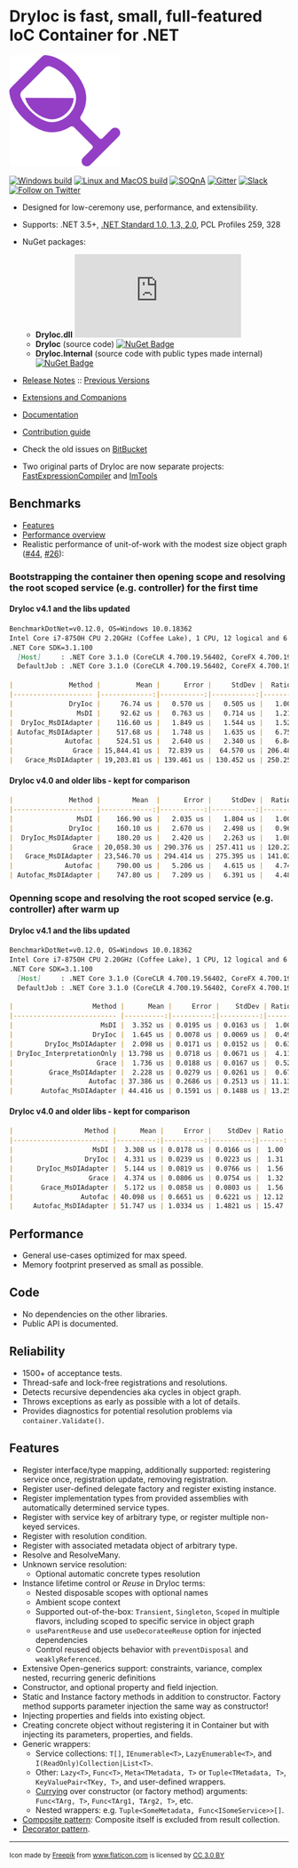 DryIoc is fast, small, full-featured IoC Container for .NET
===========================================================

<img src="./logo/logo.svg" alt="logo" width="200px"/>

[![Windows build](https://ci.appveyor.com/api/projects/status/8eypvhn6ae70vk09?svg=true)](https://ci.appveyor.com/project/MaksimVolkau/dryioc-qt8fa)
[![Linux and MacOS build](https://travis-ci.org/dadhi/ImTools.svg?branch=master)](https://travis-ci.org/dadhi/ImTools)
[![SOQnA](https://img.shields.io/badge/StackOverflow-QnA-green.svg)](http://stackoverflow.com/questions/tagged/dryioc)
[![Gitter](https://img.shields.io/gitter/room/nwjs/nw.js.svg)](https://gitter.im/dadhi/DryIoc)
[![Slack](https://img.shields.io/badge/Slack-Chat-blue.svg)](https://dryioc.slack.com)
[![Follow on Twitter](https://img.shields.io/twitter/follow/dryioc.svg?style=social&label=Follow)](http://twitter.com/intent/user?screen_name=DryIoc)

[Autofac]: https://code.google.com/p/autofac/
[MEF]: http://mef.codeplex.com/
[DryIoc.dll]: https://www.nuget.org/packages/DryIoc.dll/
[DryIoc]: https://www.nuget.org/packages/DryIoc/
[DryIoc.Internal]: https://www.nuget.org/packages/DryIoc.Internal/
[DryIoc.MefAttributedModel]: https://www.nuget.org/packages/DryIoc.MefAttributedModel/

[DryIoc.MefAttributedModel.dll]: https://www.nuget.org/packages/DryIoc.MefAttributedModel.dll/
[WikiHome]: https://bitbucket.org/dadhi/dryioc/wiki/Home
[MefAttributedModel]: https://bitbucket.org/dadhi/dryioc/wiki/MefAttributedModel
[PCL]: http://msdn.microsoft.com/en-us/library/gg597391(v=vs.110).aspx

- Designed for low-ceremony use, performance, and extensibility.
- Supports: .NET 3.5+, [.NET Standard 1.0, 1.3, 2.0](https://github.com/dotnet/corefx/blob/master/Documentation/architecture/net-platform-standard.md), PCL Profiles 259, 328
- NuGet packages:
 
    - __DryIoc.dll__ [![NuGet Badge](https://buildstats.info/nuget/DryIoc.dll)](https://www.nuget.org/packages/DryIoc.dll)
    - __DryIoc__ (source code) [![NuGet Badge](https://buildstats.info/nuget/DryIoc)](https://www.nuget.org/packages/DryIoc)
    - __DryIoc.Internal__ (source code with public types made internal) [![NuGet Badge](https://buildstats.info/nuget/DryIoc.Internal)](https://www.nuget.org/packages/DryIoc.Internal)

- [Release Notes](https://github.com/dadhi/DryIoc/releases/tag/v4.0.6) :: [Previous Versions](https://bitbucket.org/dadhi/dryioc/wiki/VersionHistory)
- [Extensions and Companions](Extensions.md)
- [Documentation][WikiHome]
- [Contribution guide](CONTRIBUTING.md)
- Check the old issues on [BitBucket](https://bitbucket.org/dadhi/dryioc)
- Two original parts of DryIoc are now separate projects: [FastExpressionCompiler](https://github.com/dadhi/FastExpressionCompiler) and [ImTools](https://github.com/dadhi/ImTools)

## Benchmarks

* [Features](http://featuretests.apphb.com/DependencyInjection.html)
* [Performance overview](http://www.palmmedia.de/blog/2011/8/30/ioc-container-benchmark-performance-comparison)
* Realistic performance of unit-of-work with the modest size object graph ([#44](https://github.com/dadhi/DryIoc/issues/44#issuecomment-466440634), [#26](https://github.com/dadhi/DryIoc/issues/26#issuecomment-466460255)):

### Bootstrapping the container then opening scope and resolving the root scoped service (e.g. controller) for the first time

#### DryIoc v4.1 and the libs updated

```md
BenchmarkDotNet=v0.12.0, OS=Windows 10.0.18362
Intel Core i7-8750H CPU 2.20GHz (Coffee Lake), 1 CPU, 12 logical and 6 physical cores
.NET Core SDK=3.1.100
  [Host]     : .NET Core 3.1.0 (CoreCLR 4.700.19.56402, CoreFX 4.700.19.56404), X64 RyuJIT
  DefaultJob : .NET Core 3.1.0 (CoreCLR 4.700.19.56402, CoreFX 4.700.19.56404), X64 RyuJIT

|              Method |         Mean |      Error |     StdDev |  Ratio | RatioSD |    Gen 0 |   Gen 1 | Gen 2 | Allocated |
|-------------------- |-------------:|-----------:|-----------:|-------:|--------:|---------:|--------:|------:|----------:|
|              DryIoc |     76.74 us |   0.570 us |   0.505 us |   1.00 |    0.00 |  16.1133 |  0.2441 |     - |  74.23 KB |
|                MsDI |     92.62 us |   0.763 us |   0.714 us |   1.21 |    0.02 |  15.1367 |  1.3428 |     - |  69.55 KB |
|  DryIoc_MsDIAdapter |    116.60 us |   1.849 us |   1.544 us |   1.52 |    0.03 |  19.2871 |  1.8311 |     - |  88.85 KB |
| Autofac_MsDIAdapter |    517.68 us |   1.748 us |   1.635 us |   6.75 |    0.06 | 101.5625 | 24.4141 |     - | 468.08 KB |
|             Autofac |    524.51 us |   2.640 us |   2.340 us |   6.84 |    0.06 | 101.5625 | 24.4141 |     - |  466.9 KB |
|               Grace | 15,844.41 us |  72.839 us |  64.570 us | 206.48 |    1.70 | 156.2500 | 62.5000 |     - | 729.29 KB |
|   Grace_MsDIAdapter | 19,203.81 us | 139.461 us | 130.452 us | 250.25 |    2.78 | 187.5000 | 93.7500 |     - | 899.61 KB |
```

#### DryIoc v4.0 and older libs - kept for comparison

```md
|              Method |        Mean  |      Error |     StdDev |  Ratio | RatioSD | Gen 0/1k Op | Gen 1/1k Op | Gen 2/1k Op | Allocated Memory/Op |
|-------------------- |-------------:|-----------:|-----------:|-------:|--------:|------------:|------------:|------------:|--------------------:|
|                MsDI |    166.90 us |   2.035 us |   1.804 us |   1.00 |    0.00 |     13.6719 |      0.2441 |           - |            58.66 KB |
|              DryIoc |    160.10 us |   2.670 us |   2.498 us |   0.96 |    0.02 |     30.2734 |      0.4883 |           - |           140.03 KB |
|  DryIoc_MsDIAdapter |    180.20 us |   2.420 us |   2.263 us |   1.08 |    0.02 |     32.4707 |      0.2441 |           - |           150.03 KB |
|               Grace | 20,058.30 us | 290.376 us | 257.411 us | 120.22 |    1.59 |    156.2500 |     62.5000 |           - |           755.11 KB |
|   Grace_MsDIAdapter | 23,546.70 us | 294.414 us | 275.395 us | 141.02 |    2.04 |    187.5000 |     93.7500 |     31.2500 |           926.86 KB |
|             Autofac |    790.00 us |   5.206 us |   4.615 us |   4.74 |    0.06 |    101.5625 |      6.8359 |           - |           470.32 KB |
| Autofac_MsDIAdapter |    747.80 us |   7.209 us |   6.391 us |   4.48 |    0.07 |    105.4688 |      7.8125 |           - |            487.8 KB |
```

### Openning scope and resolving the root scoped service (e.g. controller) after warm up

#### DryIoc v4.1 and the libs updated

```md
BenchmarkDotNet=v0.12.0, OS=Windows 10.0.18362
Intel Core i7-8750H CPU 2.20GHz (Coffee Lake), 1 CPU, 12 logical and 6 physical cores
.NET Core SDK=3.1.100
  [Host]     : .NET Core 3.1.0 (CoreCLR 4.700.19.56402, CoreFX 4.700.19.56404), X64 RyuJIT
  DefaultJob : .NET Core 3.1.0 (CoreCLR 4.700.19.56402, CoreFX 4.700.19.56404), X64 RyuJIT

|                    Method |      Mean |     Error |    StdDev | Ratio | RatioSD |   Gen 0 |  Gen 1 | Gen 2 | Allocated |
|-------------------------- |----------:|----------:|----------:|------:|--------:|--------:|-------:|------:|----------:|
|                      MsDI |  3.352 us | 0.0195 us | 0.0163 us |  1.00 |    0.00 |  0.9460 | 0.0153 |     - |   4.35 KB |
|                    DryIoc |  1.645 us | 0.0078 us | 0.0069 us |  0.49 |    0.00 |  0.6180 | 0.0076 |     - |   2.84 KB |
|        DryIoc_MsDIAdapter |  2.098 us | 0.0171 us | 0.0152 us |  0.63 |    0.01 |  0.6218 | 0.0076 |     - |   2.87 KB |
| DryIoc_InterpretationOnly | 13.798 us | 0.0718 us | 0.0671 us |  4.11 |    0.03 |  1.4496 | 0.0153 |     - |    6.7 KB |
|                     Grace |  1.736 us | 0.0188 us | 0.0167 us |  0.52 |    0.01 |  0.6886 | 0.0095 |     - |   3.17 KB |
|         Grace_MsDIAdapter |  2.228 us | 0.0279 us | 0.0261 us |  0.67 |    0.01 |  0.7401 | 0.0076 |     - |   3.41 KB |
|                   Autofac | 37.386 us | 0.2686 us | 0.2513 us | 11.13 |    0.04 | 10.5591 | 0.6714 |     - |  48.66 KB |
|       Autofac_MsDIAdapter | 44.416 us | 0.1591 us | 0.1488 us | 13.25 |    0.06 | 12.5732 | 0.7324 |     - |  57.78 KB |
```

#### DryIoc v4.0 and older libs - kept for comparison

```md
|                  Method |      Mean |     Error |    StdDev | Ratio | RatioSD | Gen 0/1k Op | Gen 1/1k Op | Gen 2/1k Op | Allocated Memory/Op |
|------------------------ |----------:|----------:|----------:|------:|--------:|------------:|------------:|------------:|--------------------:|
|                    MsDI |  3.308 us | 0.0178 us | 0.0166 us |  1.00 |    0.00 |      0.8354 |           - |           - |             3.87 KB |
|                  DryIoc |  4.331 us | 0.0239 us | 0.0223 us |  1.31 |    0.01 |      1.9531 |           - |           - |             9.02 KB |
|      DryIoc_MsDIAdapter |  5.144 us | 0.0819 us | 0.0766 us |  1.56 |    0.03 |      2.1439 |           - |           - |             9.91 KB |
|                   Grace |  4.374 us | 0.0806 us | 0.0754 us |  1.32 |    0.03 |      1.9684 |           - |           - |              9.1 KB |
|       Grace_MsDIAdapter |  5.172 us | 0.0858 us | 0.0803 us |  1.56 |    0.03 |      2.1133 |           - |           - |             9.74 KB |
|                 Autofac | 40.098 us | 0.6651 us | 0.6221 us | 12.12 |    0.17 |      9.8267 |           - |           - |            45.37 KB |
|     Autofac_MsDIAdapter | 51.747 us | 1.0334 us | 1.4821 us | 15.47 |    0.52 |     12.6953 |           - |           - |            58.53 KB |
```

## Performance

* General use-cases optimized for max speed.
* Memory footprint preserved as small as possible.


## Code

* No dependencies on the other libraries.
* Public API is documented.


## Reliability

* 1500+ of acceptance tests.
* Thread-safe and lock-free registrations and resolutions. 
* Detects recursive dependencies aka cycles in object graph.
* Throws exceptions as early as possible with a lot of details.
* Provides diagnostics for potential resolution problems via `container.Validate()`.


## Features

* Register interface/type mapping, additionally supported: registering service once, registration update, removing registration. 
* Register user-defined delegate factory and register existing instance.
* Register implementation types from provided assemblies with automatically determined service types.
* Register with service key of arbitrary type, or register multiple non-keyed services.
* Register with resolution condition.
* Register with associated metadata object of arbitrary type.
* Resolve and ResolveMany. 
* Unknown service resolution:
    * Optional automatic concrete types resolution
* Instance lifetime control or *Reuse* in DryIoc terms:
    * Nested disposable scopes with optional names 
    * Ambient scope context
    * Supported out-of-the-box: `Transient`, `Singleton`, `Scoped` in multiple flavors, including scoped to specific service in object graph
    * `useParentReuse` and use `useDecorateeReuse` option for injected dependencies
    * Control reused objects behavior with `preventDisposal` and `weaklyReferenced`.
* Extensive Open-generics support: constraints, variance, complex nested, recurring generic definitions
* Constructor, and optional property and field injection.
* Static and Instance factory methods in addition to constructor. Factory method supports parameter injection the same way as constructor!
* Injecting properties and fields into existing object.
* Creating concrete object without registering it in Container but with injecting its parameters, properties, and fields.
* Generic wrappers:
    * Service collections: `T[]`, `IEnumerable<T>`, `LazyEnumerable<T>`, and  `I(ReadOnly)Collection|List<T>`.
    * Other: `Lazy<T>`, `Func<T>`, `Meta<TMetadata, T>` or `Tuple<TMetadata, T>`, `KeyValuePair<TKey, T>`, and user-defined wrappers.
    * [Currying](http://en.wikipedia.org/wiki/Currying) over constructor (or factory method) arguments: `Func<TArg, T>`, `Func<TArg1, TArg2, T>`, etc.
    * Nested wrappers: e.g. `Tuple<SomeMetadata, Func<ISomeService>>[]`.
* [Composite pattern](https://bitbucket.org/dadhi/dryioc/wiki/Wrappers#markdown-header-composite-pattern-support): Composite itself is excluded from result collection.
* [Decorator pattern](https://bitbucket.org/dadhi/dryioc/wiki/Decorators).


---
<small>Icon made by <a href="http://www.freepik.com" title="Freepik">Freepik</a> from <a href="https://www.flaticon.com/" title="Flaticon">www.flaticon.com</a> is licensed by <a href="http://creativecommons.org/licenses/by/3.0/" title="Creative Commons BY 3.0" target="_blank">CC 3.0 BY</a></small>
